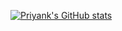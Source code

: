 [![Priyank's GitHub stats](https://github-readme-stats.vercel.app/api?username=DecodersLord)](https://github.com/anuraghazra/github-readme-stats)
